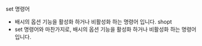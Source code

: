 set 명령어
- 배시의 옵션 기능을 활성화 하거나 비활성화 하는 명령어 입니다.
shopt
- set 명령어와 마찬가지로, 배시의 옵션 기능을 활성화 하거나 비활성화 하는 명령어 입니다.